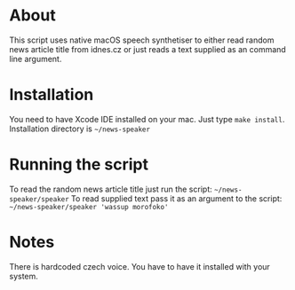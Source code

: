 # About

This script uses native macOS speech synthetiser to either read random news article title from idnes.cz or just reads a text supplied as an command line argument.

# Installation
You need to have Xcode IDE installed on your mac.
Just type `make install`. Installation directory is `~/news-speaker`

# Running the script
To read the random news article title just run the script: `~/news-speaker/speaker`
To read supplied text pass it as an argument to the script: `~/news-speaker/speaker 'wassup morofoko'`

# Notes
There is hardcoded czech voice. You have to have it installed with your system.
